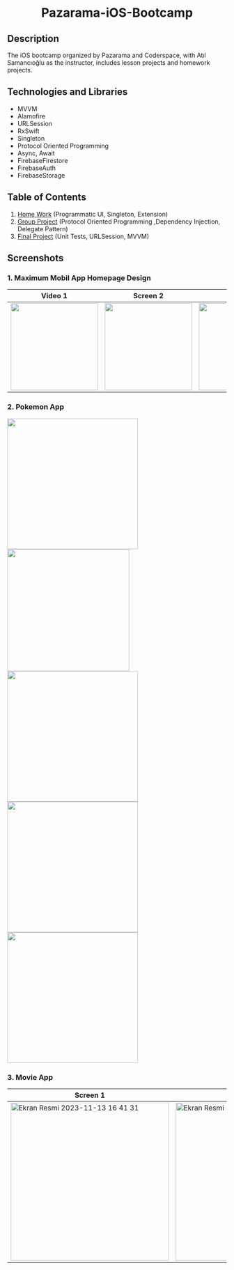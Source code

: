 <h1 align="center">
     Pazarama-iOS-Bootcamp
</h1>

## Description
<p>The iOS bootcamp organized by Pazarama and Coderspace, with Atıl Samancıoğlu as the instructor, includes lesson projects and homework projects.</p>

## Technologies and Libraries
- MVVM
- Alamofire
- URLSession
- RxSwift
- Singleton
- Protocol Oriented Programming
- Async, Await
- FirebaseFirestore
- FirebaseAuth
- FirebaseStorage

## Table of Contents
1. [Home Work](https://github.com/samettigy/UIMaximumApp/tree/main) (Programmatic UI, Singleton, Extension)<br>
2. [Group Project](https://github.com/samettigy/Pazarama-iOS-Bootcamp/tree/main/GroupProject) (Protocol Oriented Programming ,Dependency Injection, Delegate Pattern)<br>
3. [Final Project](https://github.com/samettigy/Pazarama-iOS-Bootcamp/tree/main/FinalProject) (Unit Tests, URLSession, MVVM)


## Screenshots

### 1. Maximum Mobil App Homepage Design

| Video 1 | Screen 2 | Screen 3 |
| ----------- | ---------------- | ---------------- |
| <img width="200px" src="https://github.com/samettigy/UIMaximumApp/assets/116752451/e20dca9a-5773-46c0-85b3-42cab4b6483a"> | <img width="200px" src="https://github.com/samettigy/UIMaximumApp/assets/116752451/9c4e674b-25e0-46e0-95de-164a63b7e878"> | <img width="200px" src="https://github.com/samettigy/UIMaximumApp/assets/116752451/1858bce3-e1fc-47e7-8dbc-1d685abda09d"> |




### 2. Pokemon App


<img src="[Pokemon/ScreenShots/Screenshot 2023-11-05 at 14.55.13.png](https://github.com/samettigy/Pokemon/blob/main/Pokemon/ScreenShots/Screenshot%202023-11-05%20at%2014.55.13.png)" width="300" />
  <img src="Pokemon/ScreenShots/Simulator Screenshot - iPhone 14 - 2023-11-05 at 14.55.58.png" width="280" />
  <img src="Pokemon/ScreenShots/Screenshot 2023-11-05 at 14.55.38.png" width="300" />
   <img src="Pokemon/ScreenShots/Nov-05-2023 14-59-53.gif" width="300" />
   <img src="Pokemon/ScreenShots/gif.gif" width="300" />




### 3. Movie App


| Screen 1 | Screen 2 | Screen 3 |
| ----------- | ---------------- | ---------------- |
| <img width="363" alt="Ekran Resmi 2023-11-13 16 41 31" src="https://github.com/samettigy/MovieAppFilter/assets/116752451/52b050b4-3522-43bc-851b-c0437cc94d36"> | <img width="363" alt="Ekran Resmi 2023-11-13 16 42 46" src="https://github.com/samettigy/MovieAppFilter/assets/116752451/68a87b61-4ee8-46ae-8253-44ad1d43e3c6"> | <img width="363" alt="Ekran Resmi 2023-11-13 16 45 13" src="https://github.com/samettigy/MovieAppFilter/assets/116752451/35810f37-60d8-4cde-9f78-3ddae6ef1a60"> |





